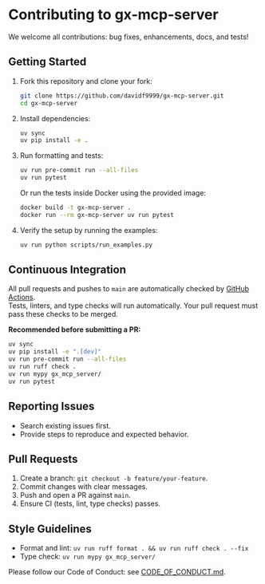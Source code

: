 # Contributing to gx-mcp-server

We welcome all contributions: bug fixes, enhancements, docs, and tests!

## Getting Started

1. Fork this repository and clone your fork:
   ```bash
   git clone https://github.com/davidf9999/gx-mcp-server.git
   cd gx-mcp-server
   ```
2. Install dependencies:
   ```bash
   uv sync
   uv pip install -e .
   ```
3. Run formatting and tests:
   ```bash
   uv run pre-commit run --all-files
   uv run pytest
   ```
   Or run the tests inside Docker using the provided image:
   ```bash
   docker build -t gx-mcp-server .
   docker run --rm gx-mcp-server uv run pytest
   ```
4. Verify the setup by running the examples:
   ```bash
   uv run python scripts/run_examples.py
   ```

## Continuous Integration

All pull requests and pushes to `main` are automatically checked by [GitHub Actions](https://github.com/davidf9999/gx-mcp-server/actions).  
Tests, linters, and type checks will run automatically. Your pull request must pass these checks to be merged.

**Recommended before submitting a PR:**

```bash
uv sync
uv pip install -e ".[dev]"
uv run pre-commit run --all-files
uv run ruff check .
uv run mypy gx_mcp_server/
uv run pytest
```

## Reporting Issues

- Search existing issues first.
- Provide steps to reproduce and expected behavior.

## Pull Requests

1. Create a branch: `git checkout -b feature/your-feature`.
2. Commit changes with clear messages.
3. Push and open a PR against `main`.
4. Ensure CI (tests, lint, type checks) passes.

## Style Guidelines

- Format and lint: `uv run ruff format . && uv run ruff check . --fix`
- Type check: `uv run mypy gx_mcp_server/`

Please follow our Code of Conduct: see [CODE_OF_CONDUCT.md](CODE_OF_CONDUCT.md).